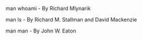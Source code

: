 
man whoami - By Richard Mlynarik

man ls     - By Richard M. Stallman and David Mackenzie

man man    - By John W. Eaton